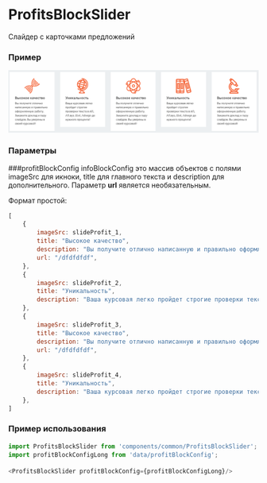 # ProfitsBlockSlider

Слайдер с карточками предложений

### Пример
![ProfitsBlockSlider image](./ProfitsBlockSlider.png)

### Параметры
###profitBlockConfig
infoBlockConfig это массив объектов с полями imageSrc для икноки, title для главного текста и description для дополнительного.
Параметр **url** является необязательным.

Формат простой:
```js
[
    {
        imageSrc: slideProfit_1,
        title: "Высокое качество",
        description: "Вы получите отлично написанную и правильно оформленную работу. Закажите доклад и пару слайдов. Вы уверены в своей курсовой!"
        url: "/dfdfdfdf",
    },
    {
        imageSrc: slideProfit_2,
        title: "Уникальность",
        description: "Ваша курсовая легко пройдет строгие проверки текста в АП, АП.вуз, Etxt, Advego до нужного процента! "
    },
    {
        imageSrc: slideProfit_3,
        title: "Высокое качество",
        description: "Вы получите отлично написанную и правильно оформленную работу. Закажите доклад и пару слайдов. Вы уверены в своей курсовой!"
        url: "/dfdfdfdf",
    },
    {
        imageSrc: slideProfit_4,
        title: "Уникальность",
        description: "Ваша курсовая легко пройдет строгие проверки текста в АП, АП.вуз, Etxt, Advego до нужного процента! "
    },
]
```

### Пример использования
```js
import ProfitsBlockSlider from 'components/common/ProfitsBlockSlider';
import profitBlockConfigLong from 'data/profitBlockConfig';

<ProfitsBlockSlider profitBlockConfig={profitBlockConfigLong}/>
```